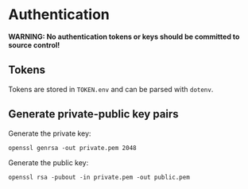 # Authentication

**WARNING: No authentication tokens or keys should be committed to source control!**

## Tokens

Tokens are stored in `TOKEN.env` and can be parsed with `dotenv`.

## Generate private-public key pairs

Generate the private key:

`openssl genrsa -out private.pem 2048`

Generate the public key:

`openssl rsa -pubout -in private.pem -out public.pem`
